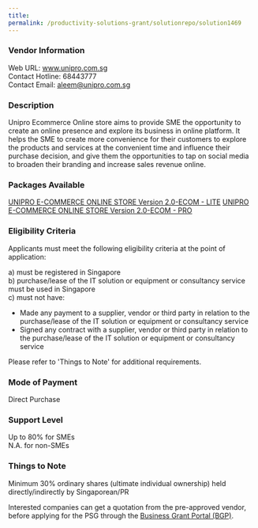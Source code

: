 ```yaml
---
title: 
permalink: /productivity-solutions-grant/solutionrepo/solution1469
---
```


### Vendor Information
Web URL: www.unipro.com.sg <br>Contact Hotline: 68443777 <br>Contact Email: aleem@unipro.com.sg <br>

### Description

Unipro Ecommerce Online store aims to provide SME the opportunity to create an online presence and explore its business in online platform. It helps the SME to create more convenience for their customers to explore the products and services at the convenient time and influence their purchase decision, and give them the opportunities to tap on social media to broaden their branding and increase sales revenue online.

### Packages Available

<a href='https://www.gobusiness.gov.sg/images/psg/Desensitised_Unipro_20200667_Annex_3_Part_1.pdf' target='_blank'>UNIPRO E-COMMERCE ONLINE STORE Version 2.0-ECOM - LITE</a>
<a href='https://www.gobusiness.gov.sg/images/psg/Desensitised_Unipro_20200667_Annex_3_Part_2.pdf' target='_blank'>UNIPRO E-COMMERCE ONLINE STORE Version 2.0-ECOM - PRO</a>

### Eligibility Criteria

Applicants must meet the following eligibility criteria at the point of application:

a) must be registered in Singapore <br>
b) purchase/lease of the IT solution or equipment or consultancy service must be used in Singapore <br>
c) must not have:
- Made any payment to a supplier, vendor or third party in relation to the purchase/lease of the IT solution or equipment or consultancy service
- Signed any contract with a supplier, vendor or third party in relation to the purchase/lease of the IT solution or equipment or consultancy service

Please refer to 'Things to Note' for additional requirements.

### Mode of Payment
Direct Purchase

### Support Level
Up to 80% for SMEs <br>
N.A. for non-SMEs

### Things to Note
Minimum 30% ordinary shares (ultimate individual ownership) held directly/indirectly by Singaporean/PR

Interested companies can get a quotation from the pre-approved vendor, before applying for the PSG through the <a target='_blank' href='https://www.businessgrants.gov.sg/'>Business Grant Portal (BGP)</a>.

